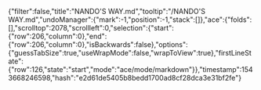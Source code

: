 {"filter":false,"title":"NANDO'S WAY.md","tooltip":"/NANDO'S WAY.md","undoManager":{"mark":-1,"position":-1,"stack":[]},"ace":{"folds":[],"scrolltop":2078,"scrollleft":0,"selection":{"start":{"row":206,"column":0},"end":{"row":206,"column":0},"isBackwards":false},"options":{"guessTabSize":true,"useWrapMode":false,"wrapToView":true},"firstLineState":{"row":126,"state":"start","mode":"ace/mode/markdown"}},"timestamp":1543668246598,"hash":"e2d61de5405b8bedd1700ad8cf28dca3e31bf2fe"}